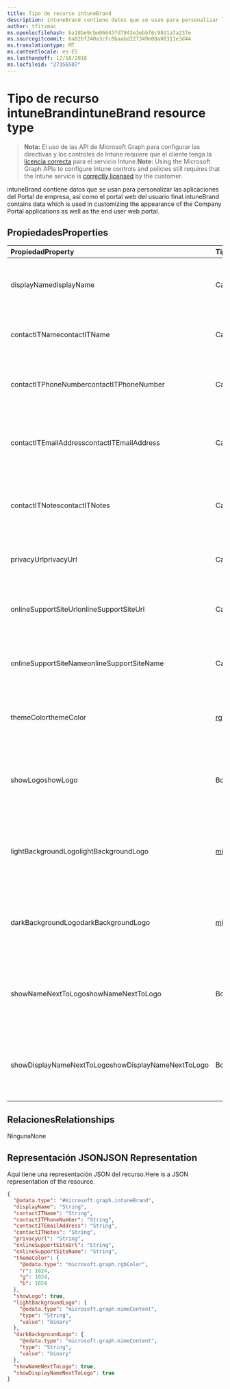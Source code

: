 ```yaml
---
title: Tipo de recurso intuneBrand
description: intuneBrand contiene datos que se usan para personalizar las aplicaciones del Portal de empresa, así como el portal web del usuario final.
author: tfitzmac
ms.openlocfilehash: ba18be9cbe06643fd7943e3ebbf6c98d1a7a237e
ms.sourcegitcommit: 6a82bf240a3cfc0baabd227349e08a08311e3d44
ms.translationtype: MT
ms.contentlocale: es-ES
ms.lasthandoff: 12/18/2018
ms.locfileid: "27356507"
---
```

# <a name="intunebrand-resource-type"></a><span data-ttu-id="9449c-103">Tipo de recurso intuneBrand</span><span class="sxs-lookup"><span data-stu-id="9449c-103">intuneBrand resource type</span></span>

> <span data-ttu-id="9449c-104">**Nota:** El uso de las API de Microsoft Graph para configurar las directivas y los controles de Intune requiere que el cliente tenga la [licencia correcta](https://go.microsoft.com/fwlink/?linkid=839381) para el servicio Intune.</span><span class="sxs-lookup"><span data-stu-id="9449c-104">**Note:** Using the Microsoft Graph APIs to configure Intune controls and policies still requires that the Intune service is [correctly licensed](https://go.microsoft.com/fwlink/?linkid=839381) by the customer.</span></span>

<span data-ttu-id="9449c-105">intuneBrand contiene datos que se usan para personalizar las aplicaciones del Portal de empresa, así como el portal web del usuario final.</span><span class="sxs-lookup"><span data-stu-id="9449c-105">intuneBrand contains data which is used in customizing the appearance of the Company Portal applications as well as the end user web portal.</span></span>
## <a name="properties"></a><span data-ttu-id="9449c-106">Propiedades</span><span class="sxs-lookup"><span data-stu-id="9449c-106">Properties</span></span>
|<span data-ttu-id="9449c-107">Propiedad</span><span class="sxs-lookup"><span data-stu-id="9449c-107">Property</span></span>|<span data-ttu-id="9449c-108">Tipo</span><span class="sxs-lookup"><span data-stu-id="9449c-108">Type</span></span>|<span data-ttu-id="9449c-109">Descripción</span><span class="sxs-lookup"><span data-stu-id="9449c-109">Description</span></span>|
|:---|:---|:---|
|<span data-ttu-id="9449c-110">displayName</span><span class="sxs-lookup"><span data-stu-id="9449c-110">displayName</span></span>|<span data-ttu-id="9449c-111">Cadena</span><span class="sxs-lookup"><span data-stu-id="9449c-111">String</span></span>|<span data-ttu-id="9449c-112">Nombre de la compañía u organización que se muestra a los usuarios finales.</span><span class="sxs-lookup"><span data-stu-id="9449c-112">Company/organization name that is displayed to end users.</span></span>|
|<span data-ttu-id="9449c-113">contactITName</span><span class="sxs-lookup"><span data-stu-id="9449c-113">contactITName</span></span>|<span data-ttu-id="9449c-114">Cadena</span><span class="sxs-lookup"><span data-stu-id="9449c-114">String</span></span>|<span data-ttu-id="9449c-115">Nombre de la persona u organización responsable del soporte técnico de TI.</span><span class="sxs-lookup"><span data-stu-id="9449c-115">Name of the person/organization responsible for IT support.</span></span>|
|<span data-ttu-id="9449c-116">contactITPhoneNumber</span><span class="sxs-lookup"><span data-stu-id="9449c-116">contactITPhoneNumber</span></span>|<span data-ttu-id="9449c-117">Cadena</span><span class="sxs-lookup"><span data-stu-id="9449c-117">String</span></span>|<span data-ttu-id="9449c-118">Número de teléfono de la persona u organización responsable del soporte técnico de TI.</span><span class="sxs-lookup"><span data-stu-id="9449c-118">Phone number of the person/organization responsible for IT support.</span></span>|
|<span data-ttu-id="9449c-119">contactITEmailAddress</span><span class="sxs-lookup"><span data-stu-id="9449c-119">contactITEmailAddress</span></span>|<span data-ttu-id="9449c-120">Cadena</span><span class="sxs-lookup"><span data-stu-id="9449c-120">String</span></span>|<span data-ttu-id="9449c-121">Dirección de correo electrónico de la persona u organización responsable del soporte técnico de TI.</span><span class="sxs-lookup"><span data-stu-id="9449c-121">Email address of the person/organization responsible for IT support.</span></span>|
|<span data-ttu-id="9449c-122">contactITNotes</span><span class="sxs-lookup"><span data-stu-id="9449c-122">contactITNotes</span></span>|<span data-ttu-id="9449c-123">Cadena</span><span class="sxs-lookup"><span data-stu-id="9449c-123">String</span></span>|<span data-ttu-id="9449c-124">Comentarios de texto con respecto a la persona u organización responsable del soporte técnico de TI.</span><span class="sxs-lookup"><span data-stu-id="9449c-124">Text comments regarding the person/organization responsible for IT support.</span></span>|
|<span data-ttu-id="9449c-125">privacyUrl</span><span class="sxs-lookup"><span data-stu-id="9449c-125">privacyUrl</span></span>|<span data-ttu-id="9449c-126">Cadena</span><span class="sxs-lookup"><span data-stu-id="9449c-126">String</span></span>|<span data-ttu-id="9449c-127">Dirección URL de la directiva de privacidad de la empresa u organización.</span><span class="sxs-lookup"><span data-stu-id="9449c-127">URL to the company/organization’s privacy policy.</span></span>|
|<span data-ttu-id="9449c-128">onlineSupportSiteUrl</span><span class="sxs-lookup"><span data-stu-id="9449c-128">onlineSupportSiteUrl</span></span>|<span data-ttu-id="9449c-129">Cadena</span><span class="sxs-lookup"><span data-stu-id="9449c-129">String</span></span>|<span data-ttu-id="9449c-130">Dirección URL del sitio del departamento de soporte técnico de la empresa u organización.</span><span class="sxs-lookup"><span data-stu-id="9449c-130">URL to the company/organization’s IT helpdesk site.</span></span>|
|<span data-ttu-id="9449c-131">onlineSupportSiteName</span><span class="sxs-lookup"><span data-stu-id="9449c-131">onlineSupportSiteName</span></span>|<span data-ttu-id="9449c-132">Cadena</span><span class="sxs-lookup"><span data-stu-id="9449c-132">String</span></span>|<span data-ttu-id="9449c-133">Nombre para mostrar del sitio del departamento de soporte técnico de la empresa u organización.</span><span class="sxs-lookup"><span data-stu-id="9449c-133">Display name of the company/organization’s IT helpdesk site.</span></span>|
|<span data-ttu-id="9449c-134">themeColor</span><span class="sxs-lookup"><span data-stu-id="9449c-134">themeColor</span></span>|[<span data-ttu-id="9449c-135">rgbColor</span><span class="sxs-lookup"><span data-stu-id="9449c-135">rgbColor</span></span>](../resources/intune-onboarding-rgbcolor.md)|<span data-ttu-id="9449c-136">Color de tema principal utilizado en el portal web y las aplicaciones del Portal de empresa.</span><span class="sxs-lookup"><span data-stu-id="9449c-136">Primary theme color used in the Company Portal applications and web portal.</span></span>|
|<span data-ttu-id="9449c-137">showLogo</span><span class="sxs-lookup"><span data-stu-id="9449c-137">showLogo</span></span>|<span data-ttu-id="9449c-138">Booleano</span><span class="sxs-lookup"><span data-stu-id="9449c-138">Boolean</span></span>|<span data-ttu-id="9449c-139">Booleano que indica si se muestran o no las imágenes de logotipo proporcionadas por el administrador.</span><span class="sxs-lookup"><span data-stu-id="9449c-139">Boolean that represents whether the administrator-supplied logo images are shown or not shown.</span></span>|
|<span data-ttu-id="9449c-140">lightBackgroundLogo</span><span class="sxs-lookup"><span data-stu-id="9449c-140">lightBackgroundLogo</span></span>|[<span data-ttu-id="9449c-141">mimeContent</span><span class="sxs-lookup"><span data-stu-id="9449c-141">mimeContent</span></span>](../resources/intune-shared-mimecontent.md)|<span data-ttu-id="9449c-142">Imagen de logotipo que se muestra en las aplicaciones del Portal de empresa con un fondo claro detrás del logotipo.</span><span class="sxs-lookup"><span data-stu-id="9449c-142">Logo image displayed in Company Portal apps which have a light background behind the logo.</span></span>|
|<span data-ttu-id="9449c-143">darkBackgroundLogo</span><span class="sxs-lookup"><span data-stu-id="9449c-143">darkBackgroundLogo</span></span>|[<span data-ttu-id="9449c-144">mimeContent</span><span class="sxs-lookup"><span data-stu-id="9449c-144">mimeContent</span></span>](../resources/intune-shared-mimecontent.md)|<span data-ttu-id="9449c-145">Imagen de logotipo que se muestra en las aplicaciones del Portal de empresa con un fondo oscuro detrás del logotipo.</span><span class="sxs-lookup"><span data-stu-id="9449c-145">Logo image displayed in Company Portal apps which have a dark background behind the logo.</span></span>|
|<span data-ttu-id="9449c-146">showNameNextToLogo</span><span class="sxs-lookup"><span data-stu-id="9449c-146">showNameNextToLogo</span></span>|<span data-ttu-id="9449c-147">Booleano</span><span class="sxs-lookup"><span data-stu-id="9449c-147">Boolean</span></span>|<span data-ttu-id="9449c-148">Booleano que indica si se muestra o no el nombre para mostrar proporcionado por el administrador.</span><span class="sxs-lookup"><span data-stu-id="9449c-148">Boolean that represents whether the administrator-supplied display name will be shown next to the logo image.</span></span>|
|<span data-ttu-id="9449c-149">showDisplayNameNextToLogo</span><span class="sxs-lookup"><span data-stu-id="9449c-149">showDisplayNameNextToLogo</span></span>|<span data-ttu-id="9449c-150">Booleano</span><span class="sxs-lookup"><span data-stu-id="9449c-150">Boolean</span></span>|<span data-ttu-id="9449c-151">Booleano que indica si se muestra o no el nombre para mostrar proporcionado por el administrador.</span><span class="sxs-lookup"><span data-stu-id="9449c-151">Boolean that represents whether the administrator-supplied display name will be shown next to the logo image.</span></span>|

## <a name="relationships"></a><span data-ttu-id="9449c-152">Relaciones</span><span class="sxs-lookup"><span data-stu-id="9449c-152">Relationships</span></span>
<span data-ttu-id="9449c-153">Ninguna</span><span class="sxs-lookup"><span data-stu-id="9449c-153">None</span></span>
## <a name="json-representation"></a><span data-ttu-id="9449c-154">Representación JSON</span><span class="sxs-lookup"><span data-stu-id="9449c-154">JSON Representation</span></span>
<span data-ttu-id="9449c-155">Aquí tiene una representación JSON del recurso.</span><span class="sxs-lookup"><span data-stu-id="9449c-155">Here is a JSON representation of the resource.</span></span>
<!-- {
  "blockType": "resource",
  "@odata.type": "microsoft.graph.intuneBrand"
}
-->
``` json
{
  "@odata.type": "#microsoft.graph.intuneBrand",
  "displayName": "String",
  "contactITName": "String",
  "contactITPhoneNumber": "String",
  "contactITEmailAddress": "String",
  "contactITNotes": "String",
  "privacyUrl": "String",
  "onlineSupportSiteUrl": "String",
  "onlineSupportSiteName": "String",
  "themeColor": {
    "@odata.type": "microsoft.graph.rgbColor",
    "r": 1024,
    "g": 1024,
    "b": 1024
  },
  "showLogo": true,
  "lightBackgroundLogo": {
    "@odata.type": "microsoft.graph.mimeContent",
    "type": "String",
    "value": "binary"
  },
  "darkBackgroundLogo": {
    "@odata.type": "microsoft.graph.mimeContent",
    "type": "String",
    "value": "binary"
  },
  "showNameNextToLogo": true,
  "showDisplayNameNextToLogo": true
}
```



